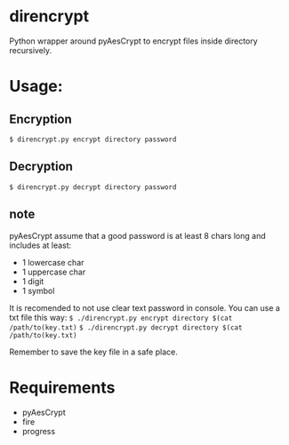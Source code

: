 # direncrypt
Python wrapper around pyAesCrypt to encrypt files inside directory recursively.

# Usage:
## Encryption
`$ direncrypt.py encrypt directory password` 

## Decryption
`$ direncrypt.py decrypt directory password` 

## note
pyAesCrypt assume that a good password is at least 8 chars long and includes at least:
- 1 lowercase char
- 1 uppercase char
- 1 digit
- 1 symbol

It is recomended to not use clear text password in console. You can use a txt file this way:
`$ ./direncrypt.py encrypt directory $(cat /path/to(key.txt)`
`$ ./direncrypt.py decrypt directory $(cat /path/to(key.txt)`

Remember to save the key file in a safe place.

# Requirements
- pyAesCrypt
- fire
- progress
